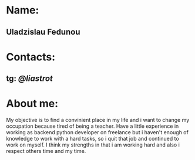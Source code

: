 # Name:
## Uladzislau Fedunou

# Contacts:

## tg: *@liastrot*

# About me:
My objective is to find a convinient place in my life and i want to change my occupation because tired of being a teacher. Have a little experience in working as backend python developer on freelance but i haven't enough of knowledge to work with a hard tasks, so i quit that job and continued to work on myself. I think my strengths in that i am working hard and also i respect others time and my time.

